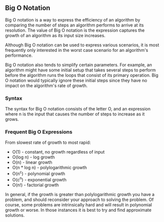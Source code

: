 ## Big O Notation

Big O notation is a way to express the efficiency of an algorithm by comparing the number of steps an algorithm performs to arrive at its resolution. The value of Big O notation is the expression captures the growth of an algorithm as its input size increases.

Although Big O notation can be used to express various scenarios, it is most frequently only interested in the worst case scenario for an algorithm's performance.

Big O notation also tends to simplify certain parameters. For example, an algorithm might have some initial setup that takes several steps to perform before the algorithm runs the loops that consist of its primary operation. Big O notation would typically ignore these initial steps since they have no impact on the algorithm's rate of growth.

### Syntax

The syntax for Big O notation consists of the letter O, and an expression where n is the input that causes the number of steps to increase as it grows.

### Frequent Big O Expressions

From slowest rate of growth to most rapid:

* O(1) - constant, no growth regardless of input
* O(log n) - log growth
* O(n) - linear growth
* O(n * log n) - polylogarithmic growth
* O(n<sup>c</sup>) - polynomial growth
* O(c<sup>n</sup>) - exponential growth
* O(n!) - factorial growth

In general, if the growth is greater than polylogarithmic growth you have a problem, and should reconsider your approach to solving the problem. Of course, some problems are intrinsically hard and will result in polynomial growth or worse. In those instances it is best to try and find approximate solutions.
